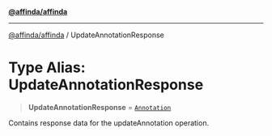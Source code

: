 [**@affinda/affinda**](../README.md)

***

[@affinda/affinda](../globals.md) / UpdateAnnotationResponse

# Type Alias: UpdateAnnotationResponse

> **UpdateAnnotationResponse** = [`Annotation`](../interfaces/Annotation.md)

Contains response data for the updateAnnotation operation.
